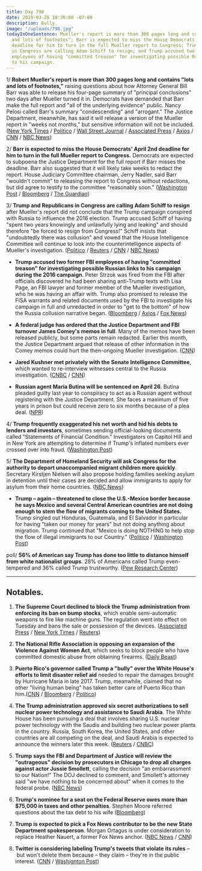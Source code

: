 ```yaml
---
title: Day 798
date: 2019-03-28 10:30:00 -07:00
description: Bully.
image: "/uploads/798.jpg"
todayInOneSentence: Mueller's report is more than 300 pages long and contains "lots
  and lots of footnotes"; Barr is expected to miss the House Democrats' April 2nd
  deadline for him to turn in the full Mueller report to Congress; Trump and Republicans
  in Congress are calling Adam Schiff to resign; and Trump accused two former FBI
  employees of having "committed treason" for investigating possible Russian links
  to his campaign.
---
```


1/ **Robert Mueller's report is more than 300 pages long and contains "lots and lots of footnotes,"** raising questions about how Attorney General Bill Barr was able to release his four-page summary of "principal conclusions" two days after Mueller turned it in. Democrats have demanded that Barr make the full report and "all of the underlying evidence" public. Nancy Pelosi called Barr's summary "condescending" and "arrogant." The Justice Department, meanwhile, has said it will release a version of the Mueller report in "weeks not months," but sensitive information will not be included. ([New York Times](https://www.nytimes.com/2019/03/28/us/politics/mueller-report-length.html) / [Politico](https://www.politico.com/story/2019/03/28/mueller-report-length-1242017) / [Wall Street Journal](https://www.wsj.com/articles/justice-department-official-says-mueller-report-is-more-than-300-pages-11553786698) / [Associated Press](https://www.apnews.com/c53b37110eb94149bf925c660ad16fb4) / [Axios](https://www.axios.com/nancy-pelosi-mueller-report-bill-barr-summary-3ba27a36-3ebd-4bff-8885-29ff6ab1792e.html) / [CNN](https://www.cnn.com/2019/03/28/politics/mueller-report-pages/index.html) / [NBC News](https://www.nbcnews.com/politics/justice-department/mueller-s-report-russia-probe-more-300-pages-long-n988426))

2/ **Barr is expected to miss the House Democrats' April 2nd deadline for him to turn in the full Mueller report to Congress.** Democrats are expected to subpoena the Justice Department for the full report if Barr misses the deadline. Barr also suggested that it will likely take weeks to redact the report. House Judiciary Committee chairman, Jerry Nadler, said Barr "wouldn't commit" to releasing the report to Congress without redactions, but did agree to testify to the committee "reasonably soon." ([Washington Post](https://www.washingtonpost.com/powerpost/house-intelligence-committee-republicans-formally-call-on-schiff-to-resign-as-chairman/2019/03/28/669f431c-515e-11e9-88a1-ed346f0ec94f_story.html) / [Bloomberg](https://www.bloomberg.com/news/articles/2019-03-27/barr-agrees-to-testify-on-mueller-report-panel-chairman-says) / [The Guardian](https://www.theguardian.com/us-news/2019/mar/27/mueller-report-barr-wont-commit-to-sharing-full-findings-democrat-says))

3/ **Trump and Republicans in Congress are calling Adam Schiff to resign** after Mueller's report did not conclude that the Trump campaign conspired with Russia to influence the 2016 election. Trump accused Schiff of having "spent two years knowingly and unlawfully lying and leaking" and should therefore "be forced to resign from Congress!" Schiff insists that "undoubtedly there was collusion" and vowed that the House Intelligence Committee will continue to look into the counterintelligence aspects of Mueller's investigation. ([Politico](https://www.politico.com/story/2019/03/28/trump-adam-schiff-resign-1241405) / [Reuters](https://www.reuters.com/article/us-usa-trump-russia/trump-fellow-republicans-want-house-intelligence-chief-adam-schiff-out-idUSKCN1R917C) / [CNN](https://www.cnn.com/2019/03/28/politics/adam-schiff-call-resign-republicans-house-intelligence-committee/index.html) / [NBC News](https://www.nbcnews.com/politics/congress/house-intel-republicans-call-schiff-resign-chairman-after-mueller-report-n988356))

* **Trump accused two former FBI employees of having "committed treason" for investigating possible Russian links to his campaign during the 2016 campaign**. Peter Strzok was fired from the FBI after officials discovered he had been sharing anti-Trump texts with Lisa Page, an FBI lawyer and former member of the Mueller investigation, who he was having an affair with. Trump also promised to release the FISA warrants and related documents used by the FBI to investigate his campaign in full and unredacted in order to "get to the bottom" of how the Russia collusion narrative began. ([Bloomberg](https://www.bloomberg.com/news/articles/2019-03-28/trump-accuses-fbi-officials-who-investigated-him-of-treason) / [Axios](https://www.axios.com/trump-fbi-officials-treason-over-russia-793cb6be-b430-4c65-b41d-4581373a25c2.html) / [Fox News](https://www.foxnews.com/politics/trump-vows-to-release-fisa-docs-now-that-mueller-probe-is-concluded-slams-treasonous-fbi))

* **A federal judge has ordered that the Justice Department and FBI turnover James Comey's memos in full**. Many of the memos have been released publicly, but some parts remain redacted. Earlier this month, the Justice Department argued that release of other information in the Comey memos could hurt the then-ongoing Mueller investigation. ([CNN](https://www.cnn.com/2019/03/28/politics/james-comey-memo-lawsuit/index.html))

* **Jared Kushner met privately with the Senate Intelligence Committee**, which wanted to re-interview witnesses central to the Russia investigation. ([CNBC](https://www.cnbc.com/2019/03/28/jared-kushner-met-with-senate-intelligence-committee.html) / [CNN](https://www.cnn.com/2019/03/28/politics/jared-kushner-senate-intelligence/index.html))

* **Russian agent Maria Butina will be sentenced on April 26**. Butina pleaded guilty last year to conspiracy to act as a Russian agent without registering with the Justice Department. She faces a maximum of five years in prison but could receive zero to six months because of a plea deal. ([NPR](https://www.npr.org/2019/03/28/707633211/russian-agent-maria-butina-to-be-sentenced-april-26))

4/ **Trump frequently exaggerated his net worth and hid his debts to lenders and investors**, sometimes sending official-looking documents called "Statements of Financial Condition." Investigators on Capitol Hill and in New York are attempting to determine if Trump's inflated numbers ever crossed over into fraud. ([Washington Post](https://www.washingtonpost.com/graphics/2019/politics/trump-statements-of-financial-condition/))

5/ **The Department of Homeland Security will ask Congress for the authority to deport unaccompanied migrant children more quickly**. Secretary Kirstjen Nielsen will also propose holding families seeking asylum in detention until their cases are decided and allow immigrants to apply for asylum from their home countries. ([NBC News](https://www.nbcnews.com/politics/immigration/dhs-ask-congress-sweeping-authority-deport-unaccompanied-migrant-children-n988651))

* **Trump – again – threatened to close the U.S.-Mexico border because he says Mexico and several Central American countries are not doing enough to stem the flow of migrants coming to the United States.** Trump singled out Honduras, Guatemala, and El Salvador in particular for having "taken our money for years" but not doing anything about migration. Trump continued that "Mexico is doing NOTHING to help stop the flow of illegal immigrants to our Country." ([Politico](https://www.politico.com/story/2019/03/28/trump-mexico-border-migrant-surge-1241307) / [Washington Post](https://www.washingtonpost.com/politics/trump-renews-threat-to-close-the-southern-border-blasts-mexico-on-immigration/2019/03/28/92530508-5144-11e9-88a1-ed346f0ec94f_story.html))

poll/ **56% of American say Trump has done too little to distance himself from white nationalist groups**. 28% of Americans called Trump even-tempered and 36% called Trump trustworthy. ([Pew Research Center](https://www.people-press.org/2019/03/28/majority-says-trump-has-done-too-little-to-distance-himself-from-white-nationalists/))

---

## Notables.

1. **The Supreme Court declined to block the Trump administration from enforcing its ban on bump stocks**, which enable semi-automatic weapons to fire like machine guns. The regulation went into effect on Tuesday and bans the sale or possession of the devices. ([Associated Press](https://apnews.com/7af2f6e039fa4b0d9b5263f2c91ccdab) / [New York Times](https://www.nytimes.com/2019/03/28/us/politics/supreme-court-bump-stocks.html) / [Reuters](https://www.reuters.com/article/us-usa-court-guns/u-s-supreme-court-refuses-to-block-trumps-gun-bump-stock-ban-idUSKCN1R9230?))

2. **The National Rifle Association is opposing an expansion of the Violence Against Women Act**, which seeks to block people who have committed domestic abuse from obtaining firearms. ([Daily Beast](https://www.thedailybeast.com/nra-opposes-expansion-of-the-violence-against-women-act))

3. **Puerto Rico's governor called Trump a "bully" over the White House's efforts to limit disaster relief aid** needed to repair the damages brought by Hurricane Maria in late 2017. Trump, meanwhile, claimed that no other "living human being" has taken better care of Puerto Rico than him.([CNN](https://www.cnn.com/2019/03/28/politics/ricardo-rossell-donald-trump-puerto-rico-funding/index.html) / [Bloomberg](https://www.bloomberg.com/news/articles/2019-03-28/puerto-rico-governor-calls-trump-bully-as-aid-fight-escalates) / [Politico](https://www.politico.com/story/2019/03/28/trump-boats-hes-taken-better-care-of-puerto-rico-than-any-living-human-being-1243077))

4. **The Trump administration approved six secret authorizations to sell nuclear power technology and assistance to Saudi Arabia**. The White House has been pursuing a deal that involves sharing U.S. nuclear power technology with the Saudis and building two nuclear power plants in the country. Russia, South Korea, the United States, and other countries are all competing on the deal, and Saudi Arabia is expected to announce the winners later this week. ([Reuters](https://www.reuters.com/article/us-usa-saudi-nuclear-idUSKCN1R82MG) / [CNBC](https://www.cnbc.com/2019/03/27/us-approved-secret-nuclear-power-work-for-saudi-arabia-reuters.html))

5. **Trump says the FBI and Department of Justice will review the "outrageous" decision by prosecutors in Chicago to drop all charges against actor Jussie Smollett**, calling the decision "an embarrassment to our Nation!" The DOJ declined to comment, and Smollett's attorney said "we have nothing to be concerned about" when it comes to the federal probe. ([NBC News](https://www.nbcnews.com/politics/donald-trump/trump-says-fbi-doj-will-review-outrageous-jussie-smollett-case-n988281))

6. **Trump's nominee for a seat on the Federal Reserve owes more than $75,000 in taxes and other penalties**. Stephen Moore referred questions about the tax debt to his wife ([Bloomberg](https://www.bloomberg.com/news/articles/2019-03-27/trump-s-fed-pick-moore-owes-75-000-to-irs-court-document-says))

7. **Trump is expected to pick a Fox News contributor to be the new State Department spokesperson**. Morgan Ortagus is under consideration to replace Heather Nauert, a former Fox News anchor. ([NBC News](https://www.nbcnews.com/politics/politics-news/trump-pick-fox-news-contributor-new-state-dept-spokeswoman-n988471) / [CNN](https://www.cnn.com/2019/03/28/politics/morgan-ortagus-state-department/index.html))

8. **Twitter is considering labeling Trump's tweets that violate its rules** – but won't delete them because – they claim – they're in the public interest. ([CNN](https://www.cnn.com/2019/03/28/tech/trump-twitter-rules-label/index.html) / [Washignton Post](https://www.washingtonpost.com/technology/2019/03/28/twitter-still-wont-remove-trumps-tweets-that-violate-its-rules-it-will-label-them/))